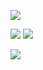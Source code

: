 ![](https://github-profile-trophy.vercel.app/?username=FN-Kirsten&theme=monokai&no-frame=true&no-bg=true&margin-w=4)

![](https://github-readme-stats.vercel.app/api?username=FN-Kirsten&show_icons=true&theme=radical&hide_border=false&include_all_commits=true&count_private=false)
![](https://github-readme-streak-stats.herokuapp.com/?user=FN-Kirsten&theme=radical&hide_border=false)

[![](https://visitcount.itsvg.in/api?id=FN-Kirsten&icon=9&color=5)](https://visitcount.itsvg.in)
